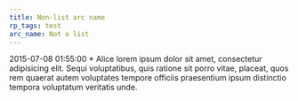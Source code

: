 ```yaml
---
title: Non-list arc name
rp_tags: test
arc_name: Not a list
---
```


2015-07-08 01:55:00	 *	Alice lorem ipsum dolor sit amet, consectetur adipisicing elit. Sequi voluptatibus, quis ratione sit porro vitae, placeat, quos rem quaerat autem voluptates tempore officiis praesentium ipsum distinctio tempora voluptatum veritatis unde.